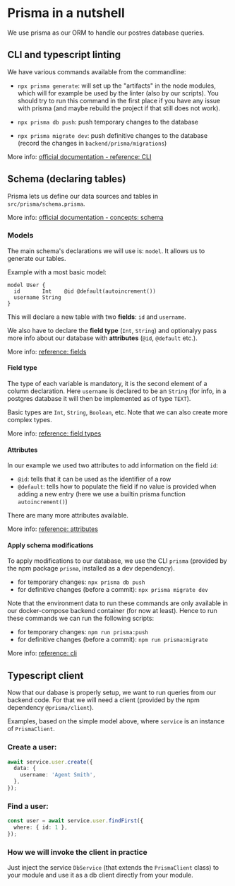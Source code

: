 # Prisma in a nutshell

We use prisma as our ORM to handle our postres database queries.

## CLI and typescript linting

We have various commands available from the commandline:

- `npx prisma generate`: will set up the "artifacts" in the node modules, which will for example be used by the linter (also by our scripts). You should try to run this command in the first place if you have any issue with prisma (and maybe rebuild the project if that still does not work).

- `npx prisma db push`: push temporary changes to the database

- `npx prisma migrate dev`: push definitive changes to the database (record the changes in `backend/prisma/migrations`)

More info: [official documentation - reference: CLI](https://www.prisma.io/docs/reference/api-reference/command-reference)

## Schema (declaring tables)

Prisma lets us define our data sources and tables in `src/prisma/schema.prisma`.

More info: [official documentation - concepts: schema](https://www.prisma.io/docs/concepts/components/prisma-schema)

### Models

The main schema's declarations we will use is: `model`. It allows us to generate our tables.

Example with a most basic model:

```prisma
model User {
  id       Int    @id @default(autoincrement())
  username String
}
```

This will declare a new table with two **fields**: `id` and `username`.

We also have to declare the **field type** (`Int`, `String`) and optionalyy pass more info about our database with **attributes** (`@id`, `@default` etc.).

More info: [reference: fields](https://www.prisma.io/docs/reference/api-reference/prisma-schema-reference#model-fields)

#### Field type

The type of each variable is mandatory, it is the second element of a column declaration. Here `username` is declared to be an `String` (for info, in a postgres database it will then be implemented as of type `TEXT`).

Basic types are `Int`, `String`, `Boolean`, etc. Note that we can also create more complex types.

More info: [reference: field types](https://www.prisma.io/docs/reference/api-reference/prisma-schema-reference#model-field-scalar-types)

#### Attributes

In our example we used two attributes to add information on the field `id`:

- `@id`: tells that it can be used as the identifier of a row
- `@default`: tells how to populate the field if no value is provided when adding a new entry (here we use a builtin prisma function `autoincrement()`)

There are many more attributes available.

More info: [reference: attributes](https://www.prisma.io/docs/reference/api-reference/prisma-schema-reference#model-field-scalar-types)

#### Apply schema modifications

To apply modifications to our database, we use the CLI `prisma` (provided by the npm package `prisma`, installed as a dev dependency).

- for temporary changes: `npx prisma db push`
- for definitive changes (before a commit): `npx prisma migrate dev`

Note that the environment data to run these commands are only available in our docker-compose backend container (for now at least). Hence to run these commands we can run the following scripts:

- for temporary changes: `npm run prisma:push`
- for definitive changes (before a commit): `npm run prisma:migrate`

More info: [reference: cli](https://www.prisma.io/docs/reference/api-reference/command-reference)

## Typescript client

Now that our dabase is properly setup, we want to run queries from our backend code.
For that we will need a client (provided by the npm dependency `@prisma/client`).

Examples, based on the simple model above, where `service` is an instance of `PrismaClient`.

### Create a user:

```ts
await service.user.create({
  data: {
    username: 'Agent Smith',
  },
});
```

### Find a user:

```ts
const user = await service.user.findFirst({
  where: { id: 1 },
});
```

### How we will invoke the client in practice

Just inject the service `DbService` (that extends the `PrismaClient` class) to your module and use it as a db client directly from your module.
